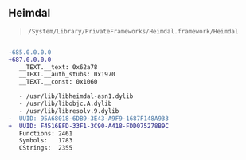 ## Heimdal

> `/System/Library/PrivateFrameworks/Heimdal.framework/Heimdal`

```diff

-685.0.0.0.0
+687.0.0.0.0
   __TEXT.__text: 0x62a78
   __TEXT.__auth_stubs: 0x1970
   __TEXT.__const: 0x1060

   - /usr/lib/libheimdal-asn1.dylib
   - /usr/lib/libobjc.A.dylib
   - /usr/lib/libresolv.9.dylib
-  UUID: 95A68018-6DB9-3E43-A9F9-1687F148A933
+  UUID: F4516EFD-33F1-3C90-A418-FDD075278B9C
   Functions: 2461
   Symbols:   1783
   CStrings:  2355

```
